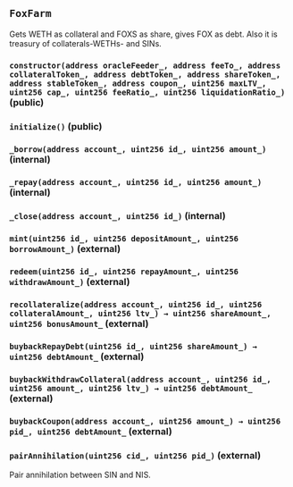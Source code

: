 ## `FoxFarm`

Gets WETH as collateral and FOXS as share, gives FOX as debt.
Also it is treasury of collaterals-WETHs- and SINs.




### `constructor(address oracleFeeder_, address feeTo_, address collateralToken_, address debtToken_, address shareToken_, address stableToken_, address coupon_, uint256 maxLTV_, uint256 cap_, uint256 feeRatio_, uint256 liquidationRatio_)` (public)





### `initialize()` (public)





### `_borrow(address account_, uint256 id_, uint256 amount_)` (internal)





### `_repay(address account_, uint256 id_, uint256 amount_)` (internal)





### `_close(address account_, uint256 id_)` (internal)





### `mint(uint256 id_, uint256 depositAmount_, uint256 borrowAmount_)` (external)





### `redeem(uint256 id_, uint256 repayAmount_, uint256 withdrawAmount_)` (external)





### `recollateralize(address account_, uint256 id_, uint256 collateralAmount_, uint256 ltv_) → uint256 shareAmount_, uint256 bonusAmount_` (external)





### `buybackRepayDebt(uint256 id_, uint256 shareAmount_) → uint256 debtAmount_` (external)





### `buybackWithdrawCollateral(address account_, uint256 id_, uint256 amount_, uint256 ltv_) → uint256 debtAmount_` (external)





### `buybackCoupon(address account_, uint256 amount_) → uint256 pid_, uint256 debtAmount_` (external)





### `pairAnnihilation(uint256 cid_, uint256 pid_)` (external)

Pair annihilation between SIN and NIS.




